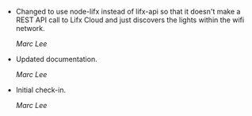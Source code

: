 - Changed to use node-lifx instead of lifx-api so that it doesn't make a REST API call to Lifx Cloud and just discovers the lights within the wifi network.

  *Marc Lee*

- Updated documentation.

  *Marc Lee*

- Initial check-in.

  *Marc Lee*

